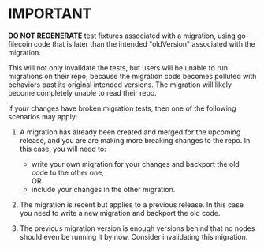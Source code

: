 # IMPORTANT

**DO NOT REGENERATE** test fixtures associated with a migration, using go-filecoin code that is later than the intended "oldVersion" associated with the migration.

This will not only invalidate the tests, but users will be unable to run migrations on 
their repo, because the migration code becomes polluted with behaviors past its original 
intended versions. The migration will likely become completely unable to read their repo.

If your changes have broken migration tests, then one of the following scenarios may apply:

1. A migration has already been created and merged for the upcoming release, and you are are making more breaking changes to the repo. In this case, you will need to:

    * write your own migration for your changes and backport the old code to the other one, 
        <br>OR
    * include your changes in the other migration.
2. The migration is recent but applies to a previous release. In this case you need to write a new migration and backport the old code.
3. The previous migration version is enough versions behind that no nodes should even be running it by now. Consider invalidating this migration.